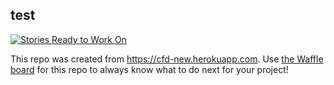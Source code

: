 ## test

[![Stories Ready to Work On](https://badge.waffle.io/juliosantanaiii/test.svg?label=ready&title=Cards%20Ready%20To%20Work%20On)](https://waffle.io/juliosantanaiii/test)

This repo was created from https://cfd-new.herokuapp.com. Use [the Waffle board](https://waffle.io/juliosantanaiii/test) for this repo to always know what to do next for your project!
